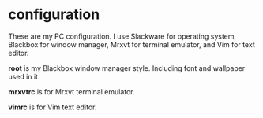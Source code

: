 # configuration
<p>These are my PC configuration. I use Slackware for operating system, Blackbox for window manager, Mrxvt for terminal emulator, and Vim for text editor.</p>

<p><b>root</b> is my Blackbox window manager style. Including font and wallpaper used in it.</p>

<p><b>mrxvtrc</b> is for Mrxvt terminal emulator.</p>

<p><b>vimrc</b> is for Vim text editor.</p>
